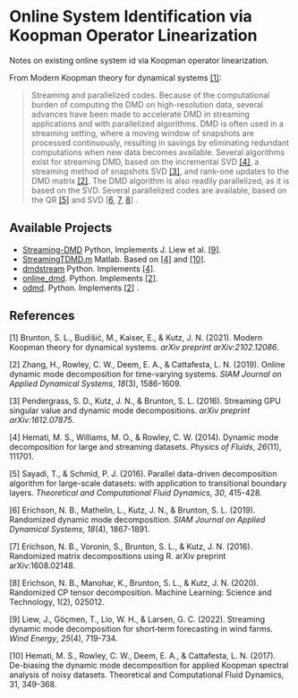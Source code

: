 # Online System Identification via Koopman Operator Linearization 

Notes on existing online system id via Koopman operator linearization.

From Modern Koopman theory for dynamical systems [[1]](#1):

> Streaming and parallelized codes. Because of the computational burden of computing the DMD on high-resolution data, several advances have been made to accelerate DMD in streaming applications and with parallelized algorithms. DMD is often used in a streaming setting, where a moving window of snapshots are processed continuously, resulting in savings by eliminating redundant computations when new data becomes available. Several algorithms exist for streaming DMD, based on the incremental SVD [[4]](#4), a streaming method of snapshots SVD [[3]](#3), and rank-one updates to the DMD matrix [[2]](#2). The DMD algorithm is also readily parallelized, as it is based on the SVD. Several parallelized codes are available, based on the QR [[5]](#5) and SVD [[6](#6), [7](#7), [8](#8)] .

## Available Projects

* [Streaming-DMD](https://github.com/jaimeliew1/Streaming-DMD) Python, Implements J. Liew et al. [[9]](#9).
* [StreamingTDMD.m](https://github.com/cwrowley/dmdtools/blob/master/matlab/StreamingTDMD.m) Matlab. Based on [[4]](#4) and [[10]](#10). 
* [dmdstream](https://github.com/ndetullio/dmdstream) Python. Implements [[4]](#4).
* [online_dmd](https://github.com/VArdulov/online_dmd). Python. Implements [[2]](#2).
* [odmd](https://github.com/haozhg/odmd). Python. Implements [[2]](#2) .

## References

<a id="1">[1]</a>  Brunton, S. L., Budišić, M., Kaiser, E., & Kutz, J. N. (2021). Modern Koopman theory for dynamical systems. *arXiv preprint arXiv:2102.12086*.

<a id="2">[2]</a> Zhang, H., Rowley, C. W., Deem, E. A., & Cattafesta, L. N. (2019). Online dynamic mode decomposition for time-varying systems. *SIAM Journal on Applied Dynamical Systems*, *18*(3), 1586-1609.

<a id="3">[3]</a> Pendergrass, S. D., Kutz, J. N., & Brunton, S. L. (2016). Streaming GPU singular value and dynamic mode decompositions. *arXiv preprint arXiv:1612.07875*.

<a id="4">[4]</a> Hemati, M. S., Williams, M. O., & Rowley, C. W. (2014). Dynamic mode decomposition for large and streaming datasets. *Physics of Fluids*, *26*(11), 111701.

<a id="5">[5]</a> Sayadi, T., & Schmid, P. J. (2016). Parallel data-driven decomposition algorithm for large-scale datasets: with application to transitional boundary layers. *Theoretical and Computational Fluid Dynamics*, *30*, 415-428.

<a id="6">[6]</a> Erichson, N. B., Mathelin, L., Kutz, J. N., & Brunton, S. L. (2019). Randomized dynamic mode decomposition. *SIAM Journal on Applied Dynamical Systems*, *18*(4), 1867-1891.

<a id="7">[7]</a> Erichson, N. B., Voronin, S., Brunton, S. L., & Kutz, J. N. (2016). Randomized matrix decompositions using R. arXiv preprint arXiv:1608.02148.

<a id="8">[8]</a> Erichson, N. B., Manohar, K., Brunton, S. L., & Kutz, J. N. (2020). Randomized CP tensor decomposition. Machine Learning: Science and Technology, 1(2), 025012.

<a id="9">[9]</a> Liew, J., Göçmen, T., Lio, W. H., & Larsen, G. C. (2022). Streaming dynamic mode decomposition for short‐term forecasting in wind farms. *Wind Energy*, *25*(4), 719-734.

<a id="10">[10]</a> Hemati, M. S., Rowley, C. W., Deem, E. A., & Cattafesta, L. N. (2017). De-biasing the dynamic mode decomposition for applied Koopman spectral analysis of noisy datasets. Theoretical and Computational Fluid Dynamics, 31, 349-368.



